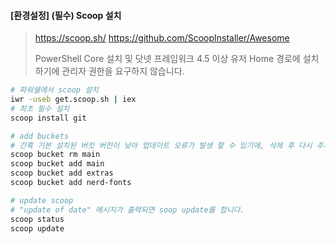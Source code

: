 #### [환경설정] (필수) Scoop 설치

> https://scoop.sh/
> https://github.com/ScoopInstaller/Awesome
>
> PowerShell Core 설치 및 닷넷 프레임워크 4.5 이상
> 유저 Home 경로에 설치하기에 관리자 권한을 요구하지 않습니다.

```bash
# 파워쉘에서 scoop 설치
iwr -useb get.scoop.sh | iex
# 최초 필수 설치
scoop install git

# add buckets
# 간혹 기본 설치된 버킷 버전이 낮아 업데이트 오류가 발생 할 수 있기에, 삭제 후 다시 추가
scoop bucket rm main 
scoop bucket add main
scoop bucket add extras
scoop bucket add nerd-fonts

# update scoop
# "update of date" 메시지가 출력되면 soop update를 합니다.
scoop status
scoop update
```

```bash

```









